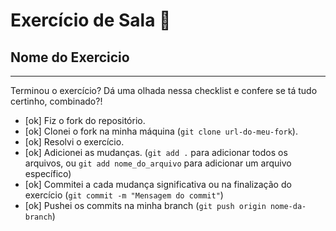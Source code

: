 # Exercício de Sala 🏫  

## Nome do Exercicio

 
---

Terminou o exercício? Dá uma olhada nessa checklist e confere se tá tudo certinho, combinado?!

- [ok] Fiz o fork do repositório.
- [ok] Clonei o fork na minha máquina (`git clone url-do-meu-fork`).
- [ok] Resolvi o exercício.
- [ok] Adicionei as mudanças. (`git add .` para adicionar todos os arquivos, ou `git add nome_do_arquivo` para adicionar um arquivo específico)
- [ok] Commitei a cada mudança significativa ou na finalização do exercício (`git commit -m "Mensagem do commit"`)
- [ok] Pushei os commits na minha branch (`git push origin nome-da-branch`)
